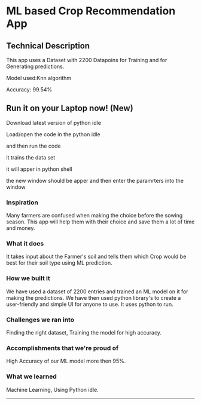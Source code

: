 # ML based Crop Recommendation App

## Technical Description

This app uses a Dataset with 2200 Datapoins for Training and for Generating predictions.</br>

Model used:Knn algorithm 

Accuracy: 99.54%

## Run it on your Laptop  now! (New)

Download latest version of python idle

Load/open the code in the python idle

and then run the code

it trains the data set 

it will apper in python shell

the new window should be apper and then enter the paramrters into the window

### Inspiration
Many farmers are confused when making the choice before the sowing season. This app will help them with their choice and save them a lot of time and money.

### What it does

It takes input about the Farmer's soil and tells them which Crop would be best for their soil type using ML prediction.

### How we built it

We have used a dataset of 2200 entries and trained an ML model on it for making the predictions. We have then used python library's to create a user-friendly and simple UI for anyone to use. It uses python to run.

### Challenges we ran into

Finding the right dataset, Training the model for high accuracy. 

### Accomplishments that we're proud of

High Accuracy of our ML model more then 95%.

### What we learned

Machine Learning, Using Python idle.

---
